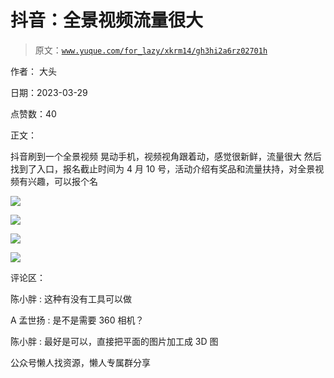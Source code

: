 # 抖音：全景视频流量很大

> 原文：[`www.yuque.com/for_lazy/xkrm14/gh3hi2a6rz02701h`](https://www.yuque.com/for_lazy/xkrm14/gh3hi2a6rz02701h)

作者： 大头

日期：2023-03-29

点赞数：40

正文：

抖音刷到一个全景视频 晃动手机，视频视角跟着动，感觉很新鲜，流量很大 然后找到了入口，报名截止时间为 4 月 10 号，活动介绍有奖品和流量扶持，对全景视频有兴趣，可以报个名

![](img/374656ee9ce47f6b27a8c987cf05ca60.png)  

![](img/d82a87936108d27ac250f73edd8590cc.png)  

![](img/ab1c6d70bdff351c1bd7fb5a1eed2f56.png)  

![](img/938642a68a3574b6ad476e104b5b3e3b.png)  

评论区：

陈小胖 : 这种有没有工具可以做

A 孟世扬 : 是不是需要 360 相机？

陈小胖 : 最好是可以，直接把平面的图片加工成 3D 图

公众号懒人找资源，懒人专属群分享

